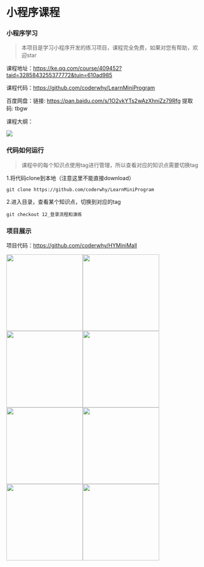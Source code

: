 # 小程序课程
### 小程序学习

> 本项目是学习小程序开发的练习项目，课程完全免费，如果对您有帮助，欢迎star

课程地址：https://ke.qq.com/course/409452?taid=3285843255377772&tuin=610ad985

课程代码：https://github.com/coderwhy/LearnMiniProgram

百度网盘：链接: https://pan.baidu.com/s/1O2vkYTs2wAzXhniZz79Rfg 提取码: tbgw 

课程大纲：

<img src="http://ww1.sinaimg.cn/large/006qtd2Tgy1g4mcohirioj30te0fc0tx.jpg"/>



### 代码如何运行

> 课程中的每个知识点使用tag进行管理，所以查看对应的知识点需要切换tag

1.将代码clone到本地（注意这里不能直接download）

```shell
git clone https://github.com/coderwhy/LearnMiniProgram
```

2.进入目录，查看某个知识点，切换到对应的tag

```shell
git checkout 12_登录流程和演练
```



### 项目展示

项目代码：https://github.com/coderwhy/HYMiniMall

<img src="http://ww1.sinaimg.cn/large/006qtd2Tgy1g4j9tfqhdfj30u01szafo.jpg"  width="200px"/><img src="http://ww1.sinaimg.cn/large/006qtd2Tgy1g4j9tfsqusj30u01sztet.jpg" width="200px"/><img src="http://ww1.sinaimg.cn/large/006qtd2Tgy1g4j9tfwmc3j30u01szq7q.jpg" width="200px"/><img src="http://ww1.sinaimg.cn/large/006qtd2Tgy1g4j9tfraclj30u01szq77.jpg" width="200px"/><img src="http://ww1.sinaimg.cn/large/006qtd2Tgy1g4j9tfm80cj30u01szgnw.jpg" width="200px"/><img src="http://ww1.sinaimg.cn/large/006qtd2Tgy1g4j9tfta9tj30u01szwjh.jpg" width="200px"/><img src="http://ww1.sinaimg.cn/large/006qtd2Tgy1g4j9tfu77zj30u01szdip.jpg" width="200px"/><img src="http://ww1.sinaimg.cn/large/006qtd2Tgy1g4j9tfyvkuj30u01szahe.jpg" width="200px"/>

